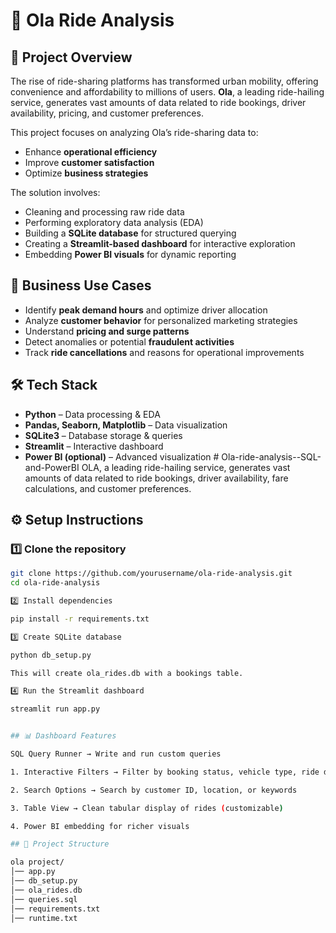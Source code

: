 # 🚖 Ola Ride Analysis  

## 📌 Project Overview  
The rise of ride-sharing platforms has transformed urban mobility, offering convenience and affordability to millions of users. **Ola**, a leading ride-hailing service, generates vast amounts of data related to ride bookings, driver availability, pricing, and customer preferences.  

This project focuses on analyzing Ola’s ride-sharing data to:  
- Enhance **operational efficiency**  
- Improve **customer satisfaction**  
- Optimize **business strategies**  

The solution involves:  
- Cleaning and processing raw ride data  
- Performing exploratory data analysis (EDA)  
- Building a **SQLite database** for structured querying  
- Creating a **Streamlit-based dashboard** for interactive exploration  
- Embedding **Power BI visuals** for dynamic reporting  

## 🎯 Business Use Cases  
- Identify **peak demand hours** and optimize driver allocation  
- Analyze **customer behavior** for personalized marketing strategies  
- Understand **pricing and surge patterns**  
- Detect anomalies or potential **fraudulent activities**  
- Track **ride cancellations** and reasons for operational improvements  

## 🛠️ Tech Stack  
- **Python** – Data processing & EDA  
- **Pandas, Seaborn, Matplotlib** – Data visualization  
- **SQLite3** – Database storage & queries  
- **Streamlit** – Interactive dashboard  
- **Power BI (optional)** – Advanced visualization  # Ola-ride-analysis--SQL-and-PowerBI
 OLA, a leading ride-hailing service, generates vast amounts of data related to ride bookings, driver availability, fare calculations, and customer preferences.


## ⚙️ Setup Instructions  

### 1️⃣ Clone the repository  

```bash
git clone https://github.com/yourusername/ola-ride-analysis.git
cd ola-ride-analysis

2️⃣ Install dependencies

pip install -r requirements.txt

3️⃣ Create SQLite database

python db_setup.py

This will create ola_rides.db with a bookings table.

4️⃣ Run the Streamlit dashboard

streamlit run app.py


## 📊 Dashboard Features

SQL Query Runner → Write and run custom queries

1. Interactive Filters → Filter by booking status, vehicle type, ride distance, booking value, ratings, etc.

2. Search Options → Search by customer ID, location, or keywords

3. Table View → Clean tabular display of rides (customizable)

4. Power BI embedding for richer visuals

## 📂 Project Structure  

ola project/
│── app.py
│── db_setup.py
│── ola_rides.db
│── queries.sql
│── requirements.txt
│── runtime.txt

